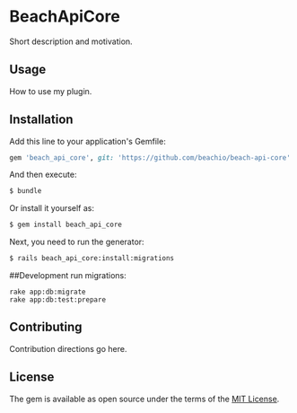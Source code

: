 # BeachApiCore
Short description and motivation.

## Usage
How to use my plugin.

## Installation
Add this line to your application's Gemfile:

```ruby
gem 'beach_api_core', git: 'https://github.com/beachio/beach-api-core'
```

And then execute:
```bash
$ bundle
```

Or install it yourself as:
```bash
$ gem install beach_api_core
```

Next, you need to run the generator:
```bash
$ rails beach_api_core:install:migrations
```

##Development
run migrations:
```
rake app:db:migrate 
rake app:db:test:prepare
```

## Contributing
Contribution directions go here.

## License
The gem is available as open source under the terms of the [MIT License](http://opensource.org/licenses/MIT).
